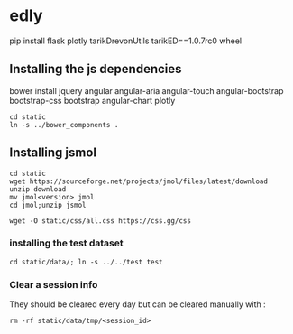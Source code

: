 # edly

pip install flask plotly tarikDrevonUtils tarikED==1.0.7rc0 wheel  

## Installing the js dependencies
bower install jquery angular angular-aria angular-touch angular-bootstrap bootstrap-css bootstrap angular-chart plotly
```
cd static
ln -s ../bower_components .
```

## Installing jsmol
```
cd static
wget https://sourceforge.net/projects/jmol/files/latest/download
unzip download
mv jmol<version> jmol
cd jmol;unzip jsmol
```

```
wget -O static/css/all.css https://css.gg/css
```

### installing the test dataset
```
cd static/data/; ln -s ../../test test
```

### Clear a session info
They should be cleared every day but can be cleared manually with :
```
rm -rf static/data/tmp/<session_id>
```
